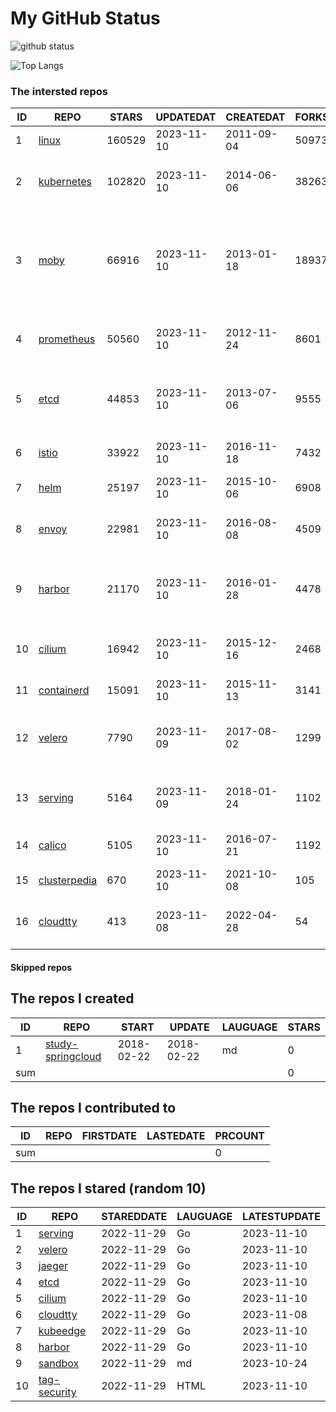 # My GitHub Status

<img src="https://github-readme-stats-1.yihong0618.vercel.app/api?username=daoqingniu&show_icons=true&&&hide_title=true&count_private=true" alt="github status" />

![Top Langs](https://github-readme-stats-1.yihong0618.vercel.app/api/top-langs/?username=daoqingniu&layout=compact)

<!--START_SECTION:github_repos-->
### The intersted repos
| ID |                              REPO                               | STARS  | UPDATEDAT  | CREATEDAT  | FORKSCOUNT |                                                DESCRIPTIONS                                                |
|----|-----------------------------------------------------------------|--------|------------|------------|------------|------------------------------------------------------------------------------------------------------------|
|  1 | [linux](https://github.com/torvalds/linux)                      | 160529 | 2023-11-10 | 2011-09-04 |      50973 | Linux kernel source tree                                                                                   |
|  2 | [kubernetes](https://github.com/kubernetes/kubernetes)          | 102820 | 2023-11-10 | 2014-06-06 |      38263 | Production-Grade Container Scheduling and Management                                                       |
|  3 | [moby](https://github.com/moby/moby)                            |  66916 | 2023-11-10 | 2013-01-18 |      18937 | The Moby Project - a collaborative project for the container ecosystem to assemble container-based systems |
|  4 | [prometheus](https://github.com/prometheus/prometheus)          |  50560 | 2023-11-10 | 2012-11-24 |       8601 | The Prometheus monitoring system and time series database.                                                 |
|  5 | [etcd](https://github.com/etcd-io/etcd)                         |  44853 | 2023-11-10 | 2013-07-06 |       9555 | Distributed reliable key-value store for the most critical data of a distributed system                    |
|  6 | [istio](https://github.com/istio/istio)                         |  33922 | 2023-11-10 | 2016-11-18 |       7432 | Connect, secure, control, and observe services.                                                            |
|  7 | [helm](https://github.com/helm/helm)                            |  25197 | 2023-11-10 | 2015-10-06 |       6908 | The Kubernetes Package Manager                                                                             |
|  8 | [envoy](https://github.com/envoyproxy/envoy)                    |  22981 | 2023-11-10 | 2016-08-08 |       4509 | Cloud-native high-performance edge/middle/service proxy                                                    |
|  9 | [harbor](https://github.com/goharbor/harbor)                    |  21170 | 2023-11-10 | 2016-01-28 |       4478 | An open source trusted cloud native registry project that stores, signs, and scans content.                |
| 10 | [cilium](https://github.com/cilium/cilium)                      |  16942 | 2023-11-10 | 2015-12-16 |       2468 | eBPF-based Networking, Security, and Observability                                                         |
| 11 | [containerd](https://github.com/containerd/containerd)          |  15091 | 2023-11-10 | 2015-11-13 |       3141 | An open and reliable container runtime                                                                     |
| 12 | [velero](https://github.com/vmware-tanzu/velero)                |   7790 | 2023-11-09 | 2017-08-02 |       1299 | Backup and migrate Kubernetes applications and their persistent volumes                                    |
| 13 | [serving](https://github.com/knative/serving)                   |   5164 | 2023-11-09 | 2018-01-24 |       1102 | Kubernetes-based, scale-to-zero, request-driven compute                                                    |
| 14 | [calico](https://github.com/projectcalico/calico)               |   5105 | 2023-11-10 | 2016-07-21 |       1192 | Cloud native networking and network security                                                               |
| 15 | [clusterpedia](https://github.com/clusterpedia-io/clusterpedia) |    670 | 2023-11-10 | 2021-10-08 |        105 | The Encyclopedia of Kubernetes clusters                                                                    |
| 16 | [cloudtty](https://github.com/cloudtty/cloudtty)                |    413 | 2023-11-08 | 2022-04-28 |         54 | A Friendly Kubernetes CloudShell (Web Terminal) !                                                          |



#### Skipped repos
<!--END_SECTION:github_repos-->

<!--START_SECTION:my_github-->
## The repos I created
| ID  |                                 REPO                                 |   START    |   UPDATE   | LAUGUAGE | STARS |
|-----|----------------------------------------------------------------------|------------|------------|----------|-------|
|   1 | [study-springcloud](https://github.com/daoqingniu/study-springcloud) | 2018-02-22 | 2018-02-22 | md       |     0 |
| sum |                                                                      |            |            |          |     0 |

## The repos I contributed to
| ID  | REPO | FIRSTDATE | LASTEDATE | PRCOUNT |
|-----|------|-----------|-----------|---------|
| sum |      |           |           |       0 |

## The repos I stared (random 10)
| ID |                         REPO                         | STAREDDATE | LAUGUAGE | LATESTUPDATE |
|----|------------------------------------------------------|------------|----------|--------------|
|  1 | [serving](https://github.com/knative/serving)        | 2022-11-29 | Go       | 2023-11-10   |
|  2 | [velero](https://github.com/vmware-tanzu/velero)     | 2022-11-29 | Go       | 2023-11-10   |
|  3 | [jaeger](https://github.com/jaegertracing/jaeger)    | 2022-11-29 | Go       | 2023-11-10   |
|  4 | [etcd](https://github.com/etcd-io/etcd)              | 2022-11-29 | Go       | 2023-11-10   |
|  5 | [cilium](https://github.com/cilium/cilium)           | 2022-11-29 | Go       | 2023-11-10   |
|  6 | [cloudtty](https://github.com/cloudtty/cloudtty)     | 2022-11-29 | Go       | 2023-11-08   |
|  7 | [kubeedge](https://github.com/kubeedge/kubeedge)     | 2022-11-29 | Go       | 2023-11-10   |
|  8 | [harbor](https://github.com/goharbor/harbor)         | 2022-11-29 | Go       | 2023-11-10   |
|  9 | [sandbox](https://github.com/cncf/sandbox)           | 2022-11-29 | md       | 2023-10-24   |
| 10 | [tag-security](https://github.com/cncf/tag-security) | 2022-11-29 | HTML     | 2023-11-10   |

<!--END_SECTION:my_github-->
